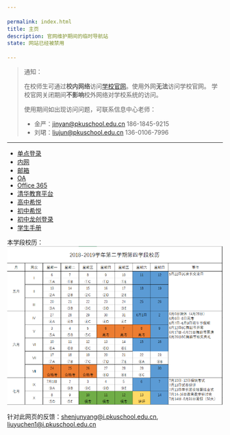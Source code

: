 ```yaml
---

permalink: index.html
title: 主页
description: 官网维护期间的临时导航站
state: 网站已经被禁用

---
```


> 通知：
>
> 在校师生可通过**校内网络**访问[学校官网](http://www.pkuschool.edu.cn/)。使用外网**无法**访问学校官网。
> 学校官网关闭期间**不影响**校外网络对学校系统的访问。
>
> 使用期间如出现访问问题，可联系信息中心老师：
>
> - 金严：<jinyan@pkuschool.edu.cn> 186-1845-9215
> - 刘珺：<liujun@pkuschool.edu.cn> 136-0106-7996

---

- [单点登录](http://bdfz-cas.pkuschool.edu.cn/)
- [内网](http://portal.pkuschool.edu.cn/)
- [邮箱](http://mail.pkuschool.edu.cn)
- [OA](http://oa.pkuschool.edu.cn/)
- [Office 365](https://portal.office.com)
- [清华教育平台](http://course.pkuschool.edu.cn/)
- [高中希悦](http://bdfz.seiue.com)
- [初中希悦](https://passport.seiue.com/login?school_id=62&chosen=1&force=1)
- [初中龙创登录](http://cms.pkuschool.edu.cn/cz/)
- [学生手册](http://www.pkuschool.edu.cn/shouce/xiaoli_01.html)

本学段校历：
![18-19学年第四学段校历](xiaoli1804.png)


针对此网页的反馈：<shenjunyang@i.pkuschool.edu.cn>, <liuyuchen1@i.pkuschool.edu.cn>
